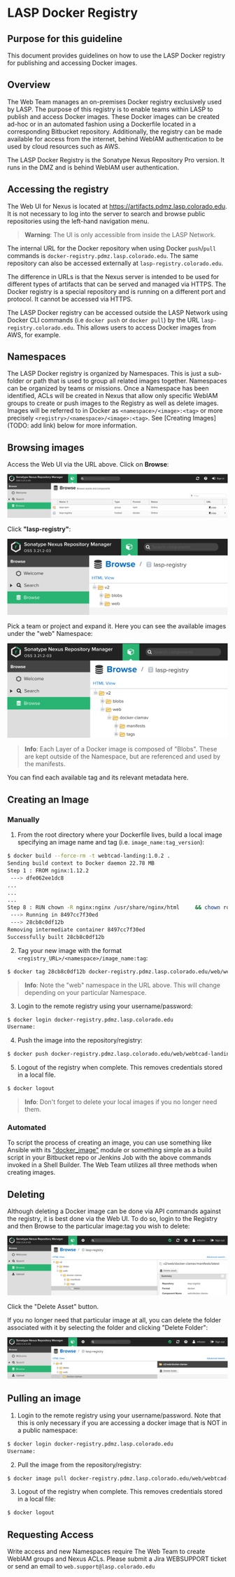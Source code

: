 # LASP Docker Registry

## Purpose for this guideline

This document provides guidelines on how to use the LASP Docker registry for publishing and accessing Docker images.

## Overview

The Web Team manages an on-premises Docker registry exclusively used by LASP. The purpose of this registry is to enable
teams within LASP to publish and access Docker images. These Docker images can be created ad-hoc or in an automated
fashion using a Dockerfile located in a corresponding Bitbucket repository. Additionally, the registry can be made
available for access from the internet, behind WebIAM authentication to be used by cloud resources such as AWS.

The LASP Docker Registry is the Sonatype Nexus Repository Pro version. It runs in the DMZ and is behind WebIAM user
authentication.

## Accessing the registry

The Web UI for Nexus is located at https://artifacts.pdmz.lasp.colorado.edu. It is not necessary to log into the server
to search and browse public repositories using the left-hand navigation menu.

> **Warning**: The UI is only accessible from inside the LASP Network.

The internal URL for the Docker repository when using Docker `push`/`pull` commands is
`docker-registry.pdmz.lasp.colorado.edu`. The same repository can also be accessed externally at
`lasp-registry.colorado.edu`.

The difference in URLs is that the Nexus server is intended to be used for different types of artifacts that can be
served and managed via HTTPS. The Docker registry is a special repository and is running on a different port and
protocol. It cannot be accessed via HTTPS.

The LASP Docker registry can be accessed outside the LASP Network using Docker CLI commands (i.e `docker push` or
`docker pull`) by the URL `lasp-registry.colorado.edu`. This allows users to access Docker images from AWS, for example.

## Namespaces

The LASP Docker registry is organized by Namespaces. This is just a sub-folder or path that is used to group all related
images together. Namespaces can be organized by teams or missions. Once a Namespace has been identified, ACLs will be
created in Nexus that allow only specific WebIAM groups to create or push images to the Registry as well as delete
images. Images will be referred to in Docker as `<namespace>/<image>:<tag>` or more precisely
`<registry>/<namespace>/<image>:<tag>`. See [Creating Images](TODO: add link) below for more information.

## Browsing images

Access the Web UI via the URL above. Click on **Browse**:

![Browse for images](../../_static/lasp_docker_registry_browse1.png)

Click **"lasp-registry"**:

![Browse for images](../../_static/lasp_docker_registry_browse2.png)

Pick a team or project and expand it. Here you can see the available images under the "web" Namespace:

![Browse for images](../../_static/lasp_docker_registry_browse3.png)

> **Info**: Each Layer of a Docker image is composed of "Blobs". These are kept outside of the Namespace, but are
> referenced and used by the manifests.

You can find each available tag and its relevant metadata here.

## Creating an Image

### Manually

1. From the root directory where your Dockerfile lives, build a local image specifying an image name and tag (i.e.
   `image_name:tag_version`):

```bash
$ docker build --force-rm -t webtcad-landing:1.0.2 .
Sending build context to Docker daemon 22.78 MB
Step 1 : FROM nginx:1.12.2
 ---> dfe062ee1dc8
...
...
...
Step 8 : RUN chown -R nginx:nginx /usr/share/nginx/html     && chown root:root /etc/nginx/nginx.conf
 ---> Running in 8497cc7f30ed
 ---> 28cb8c0df12b
Removing intermediate container 8497cc7f30ed
Successfully built 28cb8c0df12b
```

2. Tag your new image with the format `<registry_URL>/<namespace>/image_name:tag`:

```bash
$ docker tag 28cb8c0df12b docker-registry.pdmz.lasp.colorado.edu/web/webtcad-landing:1.0.2
```

> **Info**: Note the "web" namespace in the URL above. This will change depending on your particular Namespace.

3. Login to the remote registry using your username/password:

```bash
$ docker login docker-registry.pdmz.lasp.colorado.edu
Username:
```

4. Push the image into the repository/registry:

```bash
$ docker push docker-registry.pdmz.lasp.colorado.edu/web/webtcad-landing:1.0.2
```

5. Logout of the registry when complete. This removes credentials stored in a local file.

```bash
$ docker logout
```

> **Info**: Don't forget to delete your local images if you no longer need them.


### Automated

To script the process of creating an image, you can use something like Ansible with its
["docker_image"](https://docs.ansible.com/ansible/latest/collections/community/docker/docker_image_module.html) module
or something simple as a build script in your Bitbucket repo or Jenkins Job with the above commands invoked in a Shell
Builder. The Web Team utilizes all three methods when creating images.

## Deleting

Although deleting a Docker image can be done via API commands against the registry, it is best done via the Web UI. To
do so, login to the Registry and then Browse to the particular image:tag you wish to delete:

![Delete an image](../../_static/lasp_docker_registry_delete_image1.png)

Click the "Delete Asset" button.

If you no longer need that particular image at all, you can delete the folder associated with it by selecting the folder
and clicking "Delete Folder":

![Delete an image](../../_static/lasp_docker_registry_delete_image2.png)


## Pulling an image

1. Login to the remote registry using your username/password. Note that this is only necessary if you are accessing a
docker image that is NOT in a public namespace:

```bash
$ docker login docker-registry.pdmz.lasp.colorado.edu
Username:
```

2. Pull the image from the repository/registry:

```bash
$ docker image pull docker-registry.pdmz.lasp.colorado.edu/web/webtcad-landing:1.0.2
```

3. Logout of the registry when complete. This removes credentials stored in a local file:

```bash
$ docker logout
```

## Requesting Access

Write access and new Namespaces require The Web Team to create WebIAM groups and Nexus ACLs. Please submit a Jira
WEBSUPPORT ticket or send an email to `web.support@lasp.colorado.edu`